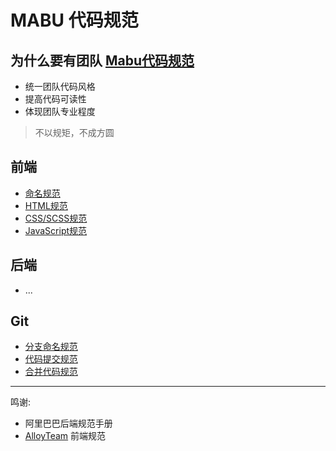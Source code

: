 # MABU 代码规范

## 为什么要有团队 [Mabu代码规范](https://hand-mabu.github.io/mabu-code-guide/)

- 统一团队代码风格
- 提高代码可读性
- 体现团队专业程度

> 不以规矩，不成方圆

## 前端

* [命名规范](https://hand-mabu.github.io/mabu-code-guide/frontend/namingRules/)
* [HTML规范](https://hand-mabu.github.io/mabu-code-guide/frontend/HTML/)
* [CSS/SCSS规范](https://hand-mabu.github.io/mabu-code-guide/frontend/CSS_SCSS/)
* [JavaScript规范](https://hand-mabu.github.io/mabu-code-guide/frontend/JavaScript/)

## 后端

* ...

## Git

* [分支命名规范](https://hand-mabu.github.io/mabu-code-guide/gitend/git/#分支命名)
* [代码提交规范](https://hand-mabu.github.io/mabu-code-guide/gitend/git/#提交)
* [合并代码规范](https://hand-mabu.github.io/mabu-code-guide/gitend/git/#合并主分支)

----
鸣谢:
* 阿里巴巴后端规范手册
* [AlloyTeam](http://alloyteam.github.io/CodeGuide/) 前端规范
